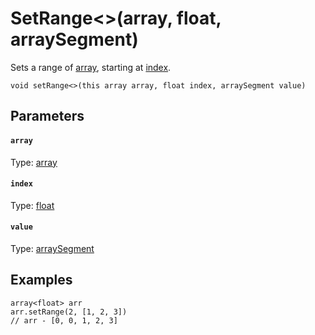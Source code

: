 

# SetRange<>(array, float, arraySegment)

Sets a range of [array](#array), starting at [index](#index).

```
void setRange<>(this array array, float index, arraySegment value)
```

## Parameters

#### `array`
Type: [array](/MdDocs/Types/Array.md)

#### `index`
Type: [float](/MdDocs/Types/Float.md)

#### `value`
Type: [arraySegment](/MdDocs/Types/ArraySegment.md)

## Examples

``` fcs
array<float> arr
arr.setRange(2, [1, 2, 3])
// arr - [0, 0, 1, 2, 3]
```


